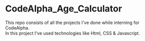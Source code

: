 # CodeAlpha_Age_Calculator
This repo consists of all the projects I've done while interning for CodeAlpha.<br/>In this project I've used technologies like Html, CSS &amp; Javascript.
